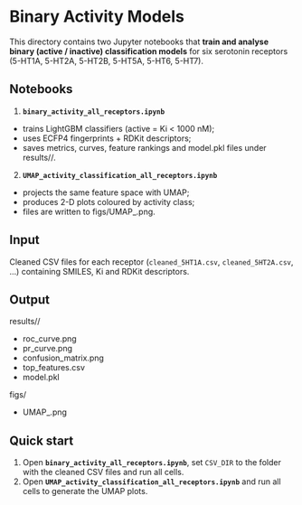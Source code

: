 Binary Activity Models 
==========================================

This directory contains two Jupyter notebooks that **train and analyse binary (active / inactive) classification models** for six serotonin receptors (5-HT1A, 5-HT2A, 5-HT2B, 5-HT5A, 5-HT6, 5-HT7).

Notebooks
---------
1. **`binary_activity_all_receptors.ipynb`**
* trains LightGBM classifiers (active = Ki < 1000 nM);
* uses ECFP4 fingerprints + RDKit descriptors;
* saves metrics, curves, feature rankings and model.pkl files under results/<receptor>/.

2. **`UMAP_activity_classification_all_receptors.ipynb`**
* projects the same feature space with UMAP;
* produces 2-D plots coloured by activity class;
* files are written to figs/UMAP_<receptor>.png.



Input
-----
Cleaned CSV files for each receptor
(`cleaned_5HT1A.csv`, `cleaned_5HT2A.csv`, …) containing SMILES, Ki and
RDKit descriptors.

Output
------
results/<receptor>/
- roc_curve.png
- pr_curve.png
- confusion_matrix.png
- top_features.csv
- model.pkl

figs/
- UMAP_<receptor>.png

Quick start
-----------

1. Open **`binary_activity_all_receptors.ipynb`**, set `CSV_DIR`
   to the folder with the cleaned CSV files and run all cells.  
2. Open **`UMAP_activity_classification_all_receptors.ipynb`** and run all
   cells to generate the UMAP plots.
